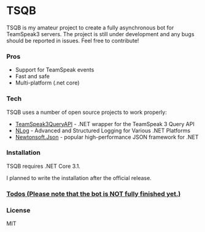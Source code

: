 # TSQB

TSQB is my amateur project to create a fully asynchronous bot for TeamSpeak3 servers. The project is still under development and any bugs should be reported in issues. Feel free to contribute!


### Pros

  - Support for TeamSpeak events
  - Fast and safe
  - Multi-platform (.net core)
 

### Tech

TSQB uses a number of open source projects to work properly:

* [TeamSpeak3QueryAPI](https://github.com/nikeee/TeamSpeak3QueryAPI) - .NET wrapper for the TeamSpeak 3 Query API
* [NLog](https://github.com/NLog/NLog) - Advanced and Structured Logging for Various .NET Platforms
* [Newtonsoft.Json](https://github.com/JamesNK/Newtonsoft.Json) -  popular high-performance JSON framework for .NET

### Installation

TSQB requires .NET Core 3.1.

I planned to write the installation after the official release.

### [Todos (Please note that the bot is NOT fully finished yet.)](https://github.com/WebXScripts/TSQB/issues/1)
### License
MIT

